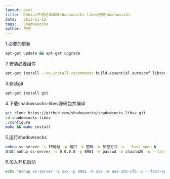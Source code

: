 ```yaml
---
layout: post
title:  Debian下通过自编译shadowsocks-libev搭建shadowsocks
date:   2013-11-12
tags:   Shadowsocks
author: 月杪
---
```


1.必要的更新
```bash
apt-get update && apt-get upgrade
```
2.安装必要组件
```bash
apt-get install --no-install-recommends build-essential autoconf libtool libssl-dev gawk debhelper dh-systemd init-system-helpers pkg-config asciidoc xmlto apg libpcre3-dev
```
3.安装git
```bash
apt-get install git
```
4.下载shadowsocks-libev源码包并编译
```bash
git clone https://github.com/shadowsocks/shadowsocks-libev.git
cd shadowsocks-libev
./configure
make && make install
```
5.运行shadowsocks
```bash
nohup ss-server -s IP地址 -p 端口 -k 密码 -m 加密方式 -u --fast-open &
比如：nohup ss-server -s 0.0.0.0 -p 8981 -k passwd -m chacha20 -u --fast-open &
```
6.加入开机启动
```bash
echo "nohup ss-server -s xxx -p 8981 -k xxx -m aes-256-cfb -u --fast-open &" >> /etc/rc.local
```